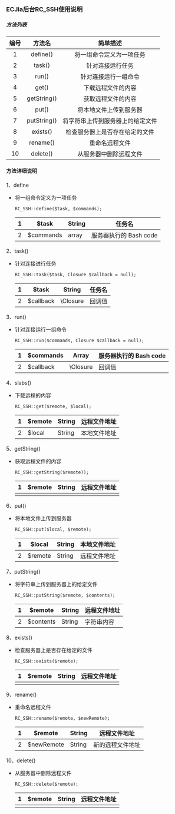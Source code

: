 ### ECJia后台RC_SSH使用说明

##### 方法列表

| 编号 |   方法名    |             简单描述             |
| :--: | :---------: | :------------------------------: |
|  1   |  define()   |     将一组命令定义为一项任务     |
|  2   |   task()    |         针对连接运行任务         |
|  3   |    run()    |       针对连接运行一组命令       |
|  4   |    get()    |        下载远程文件的内容        |
|  5   | getString() |        获取远程文件的内容        |
|  6   |    put()    |      将本地文件上传到服务器      |
|  7   | putString() | 将字符串上传到服务器上的给定文件 |
|  8   |  exists()   |  检查服务器上是否存在给定的文件  |
|  9   |  rename()   |          重命名远程文件          |
|  10  |  delete()   |      从服务器中删除远程文件      |

#### 方法详细说明

1、define

- 将一组命令定义为一项任务

  ```
  RC_SSH::define($task, $commands);
  ```

  | 1    | $task     | String | 任务名                 |
  | ---- | --------- | ------ | ---------------------- |
  | 2    | $commands | array  | 服务器执行的 Bash code |

2、task()

- 针对连接进行任务

  ```
  RC_SSH::task($task, Closure $callback = null);
  ```

  | 1    | $task     | String   | 任务名 |
  | ---- | --------- | -------- | ------ |
  | 2    | $callback | \Closure | 回调值 |

3、run()

- 针对连接运行一组命令

  ```
  RC_SSH::run($commands, Closure $callback = null);
  ```

  | 1    | $commands | Array    | 服务器执行的 Bash code |
  | ---- | --------- | -------- | ---------------------- |
  | 2    | $callback | \Closure | 回调值                 |

4、slabs()

- 下载远程的内容

  ```
  RC_SSH::get($remote, $local);
  ```

  | 1    | $remote | String | 远程文件地址 |
  | ---- | ------- | ------ | ------------ |
  | 2    | $local  | String | 本地文件地址 |

5、getString()

- 获取远程文件的内容

  ```
  RC_SSH::getString($remote));
  ```

  | 1    | $remote | String | 远程文件地址 |
  | ---- | ------- | ------ | ------------ |
  |      |         |        |              |

6、put()

- 将本地文件上传到服务器

  ```
  RC_SSH::put($local, $remote);
  ```

  | 1    | $local  | String | 本地文件地址 |
  | ---- | ------- | ------ | ------------ |
  | 2    | $remote | String | 远程文件地址 |

7、putString()

- 将字符串上传到服务器上的给定文件

  ```
  RC_SSH::putString($remote, $contents);
  ```

  | 1    | $remote   | String | 远程文件地址 |
  | ---- | --------- | ------ | ------------ |
  | 2    | $contents | String | 字符串内容   |

8、exists()

- 检查服务器上是否存在给定的文件

  ```
  RC_SSH::exists($remote);
  ```

  | 1    | $remote | String | 远程文件地址 |
  | ---- | ------- | ------ | ------------ |
  |      |         |        |              |

9、rename()

- 重命名远程文件

  ```
  RC_SSH::rename($remote, $newRemote);
  ```

  | 1    | $remote    | String | 远程文件地址     |
  | ---- | ---------- | ------ | ---------------- |
  | 2    | $newRemote | String | 新的远程文件地址 |

10、delete()

- 从服务器中删除远程文件

  ```
  RC_SSH::delete($remote);
  ```

  | 1    | $remote | String | 远程文件地址 |
  | ---- | ------- | ------ | ------------ |
  |      |         |        |              |